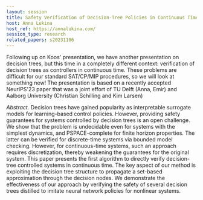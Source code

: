 ```yaml
---
layout: session
title: Safety Verification of Decision-Tree Policies in Continuous Time
host: Anna Lukina
host_ref: https://annalukina.com/
session_type: research
related_papers: s20231106
---
```


Following up on Koos' presentation, we have another presentation on decision trees, but this time in a completely different context: verification of decision trees as controllers in continuous time. These problems are difficult for our standard SAT/CP/MIP procedures, so we will look at something new! The presentation is based on a recently accepted NeurIPS'23 paper that was a joint effort of TU Delft (Anna, Emir) and Aalborg University (Christian Schilling and Kim Larsen)

<i>Abstract.</i> Decision trees have gained popularity as interpretable surrogate models for learning-based control policies. However, providing safety guarantees for systems controlled by decision trees is an open challenge. We show that the problem is undecidable even for systems with the simplest dynamics, and PSPACE-complete for finite horizon properties. The latter can be verified for discrete-time systems via bounded model checking. However, for continuous-time systems, such an approach requires discretization, thereby weakening the guarantees for the original system. This paper presents the first algorithm to directly verify decision-tree controlled systems in continuous time. The key aspect of our method is exploiting the decision tree structure to propagate a set-based approximation through the decision nodes. We demonstrate the effectiveness of our approach by verifying the safety of several decision trees distilled to imitate neural network policies for nonlinear systems.
